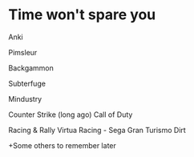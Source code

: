 # Time won't spare you

Anki

Pimsleur

Backgammon

Subterfuge

Mindustry

Counter Strike (long ago)
Call of Duty

Racing & Rally
Virtua Racing - Sega
Gran Turismo
Dirt

+Some others to remember later

